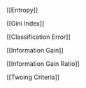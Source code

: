 [[Entropy]]

[[Gini Index]]

[[Classification Error]]

[[Information Gain]]

[[Information Gain Ratio]]

[[Twoing Criteria]]

